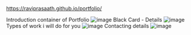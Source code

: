 https://raviprasaath.github.io/portfolio/

Introduction container of Portfolio
![image](https://user-images.githubusercontent.com/117162868/230067304-905fa5e2-d0d4-492e-af6e-26138e5c0729.png)
Black Card - Details
![image](https://user-images.githubusercontent.com/117162868/230067368-eac852bf-0607-4bc7-898a-adaedfc58305.png)
Types of work i will do for you
![image](https://user-images.githubusercontent.com/117162868/230067410-e14a9711-dfee-46be-bbe5-9be2cdbb1cc1.png)
Contacting details
![image](https://user-images.githubusercontent.com/117162868/230067441-87449c68-fcf2-40e2-a07b-7e5c4c787f00.png)
